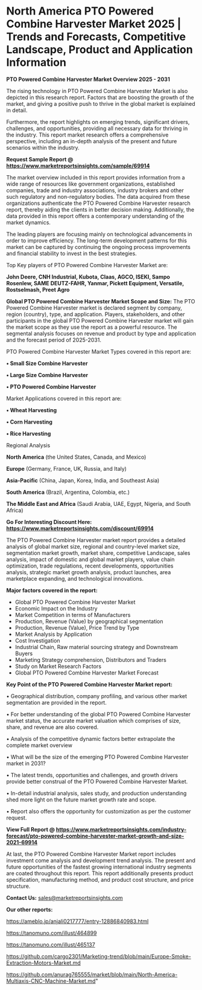 # North America PTO Powered Combine Harvester Market 2025 | Trends and Forecasts, Competitive Landscape, Product and Application Information

<Strong> PTO Powered Combine Harvester Market Overview 2025 - 2031</strong>

The rising technology in PTO Powered Combine Harvester Market is also depicted in this research report. Factors that are boosting the growth of the market, and giving a positive push to thrive in the global market is explained in detail.

Furthermore, the report highlights on emerging trends, significant drivers, challenges, and opportunities, providing all necessary data for thriving in the industry. This report market research offers a comprehensive perspective, including an in-depth analysis of the present and future scenarios within the industry.

<strong>Request Sample Report @ <a href=https://www.marketreportsinsights.com/sample/69914>https://www.marketreportsinsights.com/sample/69914</a></strong>

The market overview included in this report provides information from a wide range of resources like government organizations, established companies, trade and industry associations, industry brokers and other such regulatory and non-regulatory bodies. The data acquired from these organizations authenticate the PTO Powered Combine Harvester research report, thereby aiding the clients in better decision making. Additionally, the data provided in this report offers a contemporary understanding of the market dynamics.

The leading players are focusing mainly on technological advancements in order to improve efficiency. The long-term development patterns for this market can be captured by continuing the ongoing process improvements and financial stability to invest in the best strategies.

Top Key players of PTO Powered Combine Harvester Market are:

<strong>John Deere, CNH Industrial, Kubota, Claas, AGCO, ISEKI, Sampo Rosenlew, SAME DEUTZ-FAHR, Yanmar, Pickett Equipment, Versatile, Rostselmash, Preet Agro</strong>

<strong><b>Global PTO Powered Combine Harvester Market Scope and Size:</b></strong>
The PTO Powered Combine Harvester market is declared segment by company, region (country), type, and application. Players, stakeholders, and other participants in the global PTO Powered Combine Harvester market will gain the market scope as they use the report as a powerful resource. The segmental analysis focuses on revenue and product by type and application and the forecast period of 2025-2031.

PTO Powered Combine Harvester Market Types covered in this report are:

<strong>• Small Size Combine Harvester

• Large Size Combine Harvester

• PTO Powered Combine Harvester</strong>

Market Applications covered in this report are:

<strong>• Wheat Harvesting

• Corn Harvesting

• Rice Harvesting</strong> 

Regional Analysis

<strong>North America</strong> (the United States, Canada, and Mexico)

<strong>Europe</strong> (Germany, France, UK, Russia, and Italy)

<strong>Asia-Pacific</strong> (China, Japan, Korea, India, and Southeast Asia)

<strong>South America</strong> (Brazil, Argentina, Colombia, etc.)

<strong>The Middle East and Africa</strong> (Saudi Arabia, UAE, Egypt, Nigeria, and South Africa)

<strong>Go For Interesting Discount Here: <a href=https://www.marketreportsinsights.com/discount/69914>https://www.marketreportsinsights.com/discount/69914</a></strong>

The PTO Powered Combine Harvester market report provides a detailed analysis of global market size, regional and country-level market size, segmentation market growth, market share, competitive Landscape, sales analysis, impact of domestic and global market players, value chain optimization, trade regulations, recent developments, opportunities analysis, strategic market growth analysis, product launches, area marketplace expanding, and technological innovations.

<strong><b>Major factors covered in the report:</b></strong>
<ul>
  <li>Global PTO Powered Combine Harvester Market </li>
  <li>Economic Impact on the Industry</li>
  <li>Market Competition in terms of Manufacturers</li>
  <li>Production, Revenue (Value) by geographical segmentation</li>
  <li>Production, Revenue (Value), Price Trend by Type</li>
  <li>Market Analysis by Application</li>
  <li>Cost Investigation</li>
  <li>Industrial Chain, Raw material sourcing strategy and Downstream Buyers</li>
  <li>Marketing Strategy comprehension, Distributors and Traders</li>
  <li>Study on Market Research Factors</li>
  <li>Global PTO Powered Combine Harvester Market Forecast</li>
</ul>

<strong><b>Key Point of the PTO Powered Combine Harvester Market report:</b></strong>

• Geographical distribution, company profiling, and various other market segmentation are provided in the report.

• For better understanding of the global PTO Powered Combine Harvester market status, the accurate market valuation which comprises of size, share, and revenue are also covered.

• Analysis of the competitive dynamic factors better extrapolate the complete market overview

• What will be the size of the emerging PTO Powered Combine Harvester market in 2031?

• The latest trends, opportunities and challenges, and growth drivers provide better construal of the PTO Powered Combine Harvester Market.

• In-detail industrial analysis, sales study, and production understanding shed more light on the future market growth rate and scope.

• Report also offers the opportunity for customization as per the customer request.

<strong><b>View Full Report @ <a href=https://www.marketreportsinsights.com/industry-forecast/pto-powered-combine-harvester-market-growth-and-size-2021-69914>https://www.marketreportsinsights.com/industry-forecast/pto-powered-combine-harvester-market-growth-and-size-2021-69914</a></b></strong>


At last, the PTO Powered Combine Harvester Market report includes investment come analysis and development trend analysis. The present and future opportunities of the fastest growing international industry segments are coated throughout this report. This report additionally presents product specification, manufacturing method, and product cost structure, and price structure.

<strong>Contact Us:</strong>
sales@marketreportsinsights.com

<strong>Our other reports:</strong>

<a href=https://ameblo.jp/anjali0217777/entry-12886840983.html>https://ameblo.jp/anjali0217777/entry-12886840983.html</a>

<a href=https://tanomuno.com/illust/464899>https://tanomuno.com/illust/464899</a>

<a href=https://tanomuno.com/illust/465137>https://tanomuno.com/illust/465137</a>

<a href=https://github.com/cargo2301/Marketing-trend/blob/main/Europe-Smoke-Extraction-Motors-Market.md>https://github.com/cargo2301/Marketing-trend/blob/main/Europe-Smoke-Extraction-Motors-Market.md</a>

<a href=https://github.com/anurag765555/market/blob/main/North-America-Multiaxis-CNC-Machine-Market.md>https://github.com/anurag765555/market/blob/main/North-America-Multiaxis-CNC-Machine-Market.md</a>"
